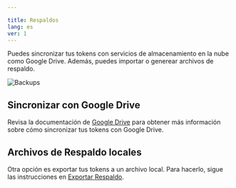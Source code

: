 ```yaml
---

title: Respaldos
lang: es
ver: 1
---
```


Puedes sincronizar tus tokens con servicios de almacenamiento en la nube como Google Drive. Además, puedes importar o generear archivos de respaldo.

![Backups](/img/docs/backups.webp)

## Sincronizar con Google Drive

Revisa la documentación de [Google Drive](../google) para obtener más información sobre cómo sincronizar tus tokens con Google Drive.

## Archivos de Respaldo locales 

Otra opción es exportar tus tokens a un archivo local. Para hacerlo, sigue las instrucciones en [Exportar Respaldo](../local).